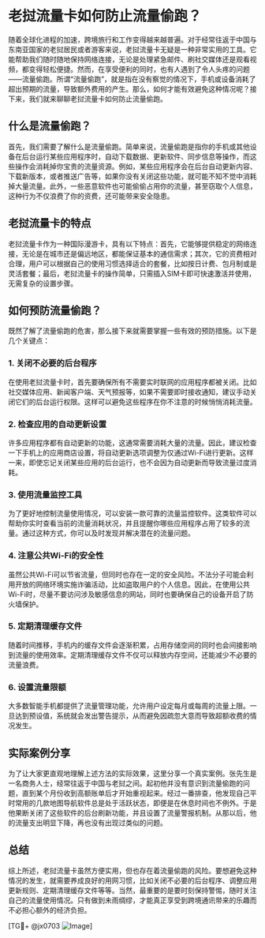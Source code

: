 # 老挝流量卡如何防止流量偷跑？

随着全球化进程的加速，跨境旅行和工作变得越来越普遍。对于经常往返于中国与东南亚国家的老挝居民或者游客来说，老挝流量卡无疑是一种非常实用的工具。它能帮助我们随时随地保持网络连接，无论是处理紧急邮件、刷社交媒体还是观看视频，都变得轻松便捷。然而，在享受便利的同时，也有人遇到了令人头疼的问题——流量偷跑。所谓“流量偷跑”，就是指在没有察觉的情况下，手机或设备消耗了超出预期的流量，导致额外费用的产生。那么，如何才能有效避免这种情况呢？接下来，我们就来聊聊老挝流量卡如何防止流量偷跑。

## 什么是流量偷跑？

首先，我们需要了解什么是流量偷跑。简单来说，流量偷跑是指你的手机或其他设备在后台运行某些应用程序时，自动下载数据、更新软件、同步信息等操作，而这些操作会消耗掉你宝贵的流量资源。例如，某些应用程序会在后台自动更新内容、下载新版本，或者推送广告等，如果你没有关闭这些功能，就可能不知不觉中消耗掉大量流量。此外，一些恶意软件也可能偷偷占用你的流量，甚至窃取个人信息，这种行为不仅浪费了你的资费，还可能带来安全隐患。

## 老挝流量卡的特点

老挝流量卡作为一种国际漫游卡，具有以下特点：首先，它能够提供稳定的网络连接，无论是在城市还是偏远地区，都能保证基本的通信需求；其次，它的资费相对合理，用户可以根据自己的使用习惯选择适合的套餐，比如按日计费、包月制或是灵活套餐；最后，老挝流量卡的操作简单，只需插入SIM卡即可快速激活并使用，无需复杂的设置步骤。

## 如何预防流量偷跑？

既然了解了流量偷跑的危害，那么接下来就需要掌握一些有效的预防措施。以下是几个关键点：

### 1. 关闭不必要的后台程序

在使用老挝流量卡时，首先要确保所有不需要实时联网的应用程序都被关闭。比如社交媒体应用、新闻客户端、天气预报等，如果不需要即时接收通知，建议手动关闭它们的后台运行权限。这样可以避免这些程序在你不注意的时候悄悄消耗流量。

### 2. 检查应用的自动更新设置

许多应用程序都有自动更新的功能，这通常需要消耗大量的流量。因此，建议检查一下手机上的应用商店设置，将自动更新选项调整为仅通过Wi-Fi进行更新。这样一来，即使忘记关闭某些应用的后台运行，也不会因为自动更新而导致流量过度消耗。

### 3. 使用流量监控工具

为了更好地控制流量使用情况，可以安装一款可靠的流量监控软件。这类软件可以帮助你实时查看当前的流量消耗状况，并且提醒你哪些应用程序占用了较多的流量。通过这种方式，你可以及时发现并解决潜在的流量问题。

### 4. 注意公共Wi-Fi的安全性

虽然公共Wi-Fi可以节省流量，但同时也存在一定的安全风险。不法分子可能会利用开放的网络环境实施诈骗活动，比如盗取用户的个人信息。因此，在使用公共Wi-Fi时，尽量不要访问涉及敏感信息的网站，同时也要确保自己的设备开启了防火墙保护。

### 5. 定期清理缓存文件

随着时间推移，手机内的缓存文件会逐渐积累，占用存储空间的同时也会间接影响到流量的使用效率。定期清理缓存文件不仅可以释放内存空间，还能减少不必要的流量浪费。

### 6. 设置流量限额

大多数智能手机都提供了流量管理功能，允许用户设定每月或每周的流量上限。一旦达到预设值，系统就会发出警告提示，从而避免因疏忽大意而导致超额收费的情况发生。

## 实际案例分享

为了让大家更直观地理解上述方法的实际效果，这里分享一个真实案例。张先生是一名商务人士，经常往返于中国与老挝之间。起初他并没有意识到流量偷跑的问题，直到某个月份收到高额账单后才开始重视起来。经过一番排查，他发现自己平时常用的几款地图导航软件总是处于活跃状态，即便是在休息时间也不例外。于是他果断关闭了这些软件的后台刷新功能，并且设置了流量警报机制。从那以后，他的流量支出明显下降，再也没有出现过类似的问题。

## 总结

综上所述，老挝流量卡虽然方便实用，但也存在着流量偷跑的风险。要想避免这种情况的发生，就需要养成良好的用网习惯，比如关闭不必要的后台程序、调整应用更新规则、定期清理缓存文件等等。当然，最重要的是要时刻保持警惕，随时关注自己的流量使用情况。只有做到未雨绸缪，才能真正享受到跨境通讯带来的乐趣而不必担心额外的经济负担。

[TG💪+ @jx0703 ![Image](https://github.com/user-attachments/assets/dbca1d08-cadb-493c-b0ec-ad6f7a83f270)]